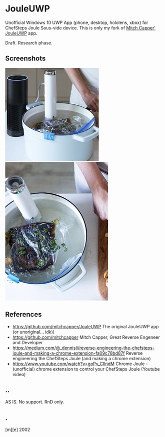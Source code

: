 # JouleUWP

Unofficial Windows 10 UWP App (phone, desktop, hololens, xbox) for ChefSteps Joule Sous-vide device.
This is only my fork of [Mitch Capper' JouleUWP](https://github.com/mitchcapper/JouleUWP) app.

Draft. Research phase.

## Screenshots
![image 1](Images/shot1.png)
![image 2](Images/shot2.png)

## References
- https://github.com/mitchcapper/JouleUWP  The original JouleUWP app (or unoriginal... idk))
- https://github.com/mitchcapper Mitch Capper, Great Reverse Engeneer and Developer
- https://medium.com/@_dennisli/reverse-engineering-the-chefsteps-joule-and-making-a-chrome-extension-fa09c78bd87f Reverse engineering the ChefSteps Joule (and making a chrome extension)
- https://www.youtube.com/watch?v=goPv_ClIndM Chrome Joule - (unofficial) chrome extension to control your ChefSteps Joule (Youtube video)

## ..

AS IS. No support. RnD only.

## .

[m][e] 2002 